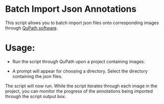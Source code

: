 Batch Import Json Annotations
=============================
This script allows you to batch import json files onto corresponding images through [QuPath software](https://qupath.github.io/).

Usage:
======

* Run the script through QuPath upon a project containing images.

* A prompt will appear for choosing a directory. Select the directory containing the json files.

The script will now run. 
While the script iterates through each image in the project, you can monitor the progress of the annotations being imported through the script output box.
